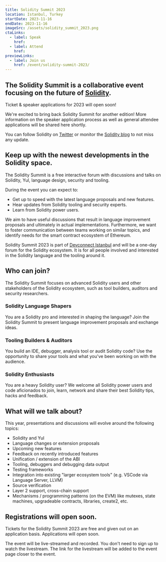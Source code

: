 ```yaml
---
title: Solidity Summit 2023
location: Istanbul, Turkey
startDate: 2023-11-16
endDate: 2023-11-16
imageSrc: /assets/solidity_summit_2023.png
ctaLinks:
  - label: Speak
    href: 
  - label: Attend
    href: 
previewLinks:
  - label: Join us
    href: /event/solidity-summit-2023/
---
```


## The Solidity Summit is a collaborative event focusing on the future of [Solidity](/).

Ticket & speaker applications for 2023 will open soon!

We're excited to bring back Solidity Summit for another edition! More information on the speaker application process as well as general attendee applications will be shared here shortly.

You can follow Solidity on [Twitter](https://twitter.com/solidity_lang) or monitor the [Solidity blog](/blog) to not miss any update.

## Keep up with the newest developments in the Solidity space.

The Solidity Summit is a free interactive forum with discussions and talks on Solidity, Yul, language design, security and tooling.

During the event you can expect to:

- Get up to speed with the latest language proposals and new features.
- Hear updates from Solidity tooling and security experts.
- Learn from Solidity power users.

We aim to have useful discussions that result in language improvement proposals and ultimately in actual implementations. Furthermore, we want to foster communication between teams working on similar topics, and identify needs for the smart contract ecosystem of Ethereum.

Solidity Summit 2023 is part of [Devconnect Istanbul](https://devconnect.org/) and will be a one-day forum for the Solidity ecosystem. It is for all people involved and interested in the Solidity language and the tooling around it.

## Who can join?

The Solidity Summit focuses on advanced Solidity users and other stakeholders of the Solidity ecosystem, such as tool builders, auditors and security researchers.

### Solidity Language Shapers

You are a Solidity pro and interested in shaping the language? Join the Solidity Summit to present language improvement proposals and exchange ideas.

### Tooling Builders & Auditors

You build an IDE, debugger, analysis tool or audit Solidity code? Use the opportunity to share your tools and what you've been working on with the audience.

### Solidity Enthusiasts

You are a heavy Solidity user? We welcome all Solidity power users and code aficionados to join, learn, network and share their best Solidity tips, hacks and feedback.

## What will we talk about?

This year, presentations and discussions will evolve around the following topics:

- Solidity and Yul
- Language changes or extension proposals
- Upcoming new features
- Feedback on recently introduced features
- Unification / extension of the ABI
- Tooling, debuggers and debugging data output
- Testing frameworks
- Integration into existing "larger ecosystem tools" (e.g. VSCode via Language Server, LLVM)
- Source verification
- Layer 2 support, cross-chain support
- Mechanisms / programming patterns (on the EVM) like mutexes, state machines, upgradeable contracts, libraries, create2, etc.

## Registrations will open soon.

Tickets for the Solidity Summit 2023 are free and given out on an application basis. Applications will open soon.

The event will be live-streamed and recorded. You don't need to sign up to watch the livestream. The link for the livestream will be added to the event page closer to the event.

